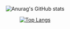 <div align=center> 
  
![Anurag's GitHub stats](https://github-readme-stats.vercel.app/api?username=rsh1994&show_icons=true&theme=tokyonight)

[![Top Langs](https://github-readme-stats.vercel.app/api/top-langs/?username=rsh1994&layout=compact)](https://github.com/anuraghazra/github-readme-stats)
</div>

